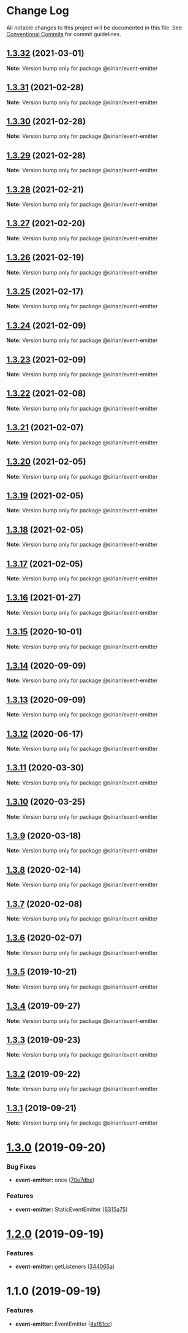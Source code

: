 # Change Log

All notable changes to this project will be documented in this file.
See [Conventional Commits](https://conventionalcommits.org) for commit guidelines.

## [1.3.32](https://github.com/sirian/js/compare/@sirian/event-emitter@1.3.31...@sirian/event-emitter@1.3.32) (2021-03-01)

**Note:** Version bump only for package @sirian/event-emitter





## [1.3.31](https://github.com/sirian/js/compare/@sirian/event-emitter@1.3.30...@sirian/event-emitter@1.3.31) (2021-02-28)

**Note:** Version bump only for package @sirian/event-emitter





## [1.3.30](https://github.com/sirian/js/compare/@sirian/event-emitter@1.3.29...@sirian/event-emitter@1.3.30) (2021-02-28)

**Note:** Version bump only for package @sirian/event-emitter





## [1.3.29](https://github.com/sirian/js/compare/@sirian/event-emitter@1.3.28...@sirian/event-emitter@1.3.29) (2021-02-28)

**Note:** Version bump only for package @sirian/event-emitter





## [1.3.28](https://github.com/sirian/js/compare/@sirian/event-emitter@1.3.27...@sirian/event-emitter@1.3.28) (2021-02-21)

**Note:** Version bump only for package @sirian/event-emitter





## [1.3.27](https://github.com/sirian/js/compare/@sirian/event-emitter@1.3.26...@sirian/event-emitter@1.3.27) (2021-02-20)

**Note:** Version bump only for package @sirian/event-emitter





## [1.3.26](https://github.com/sirian/js/compare/@sirian/event-emitter@1.3.25...@sirian/event-emitter@1.3.26) (2021-02-19)

**Note:** Version bump only for package @sirian/event-emitter





## [1.3.25](https://github.com/sirian/js/compare/@sirian/event-emitter@1.3.24...@sirian/event-emitter@1.3.25) (2021-02-17)

**Note:** Version bump only for package @sirian/event-emitter





## [1.3.24](https://github.com/sirian/js/compare/@sirian/event-emitter@1.3.23...@sirian/event-emitter@1.3.24) (2021-02-09)

**Note:** Version bump only for package @sirian/event-emitter





## [1.3.23](https://github.com/sirian/js/compare/@sirian/event-emitter@1.3.22...@sirian/event-emitter@1.3.23) (2021-02-09)

**Note:** Version bump only for package @sirian/event-emitter





## [1.3.22](https://github.com/sirian/js/compare/@sirian/event-emitter@1.3.21...@sirian/event-emitter@1.3.22) (2021-02-08)

**Note:** Version bump only for package @sirian/event-emitter





## [1.3.21](https://github.com/sirian/js/compare/@sirian/event-emitter@1.3.20...@sirian/event-emitter@1.3.21) (2021-02-07)

**Note:** Version bump only for package @sirian/event-emitter





## [1.3.20](https://github.com/sirian/js/compare/@sirian/event-emitter@1.3.19...@sirian/event-emitter@1.3.20) (2021-02-05)

**Note:** Version bump only for package @sirian/event-emitter





## [1.3.19](https://github.com/sirian/js/compare/@sirian/event-emitter@1.3.18...@sirian/event-emitter@1.3.19) (2021-02-05)

**Note:** Version bump only for package @sirian/event-emitter





## [1.3.18](https://github.com/sirian/js/compare/@sirian/event-emitter@1.3.17...@sirian/event-emitter@1.3.18) (2021-02-05)

**Note:** Version bump only for package @sirian/event-emitter





## [1.3.17](https://github.com/sirian/js/compare/@sirian/event-emitter@1.3.16...@sirian/event-emitter@1.3.17) (2021-02-05)

**Note:** Version bump only for package @sirian/event-emitter





## [1.3.16](https://github.com/sirian/js/compare/@sirian/event-emitter@1.3.15...@sirian/event-emitter@1.3.16) (2021-01-27)

**Note:** Version bump only for package @sirian/event-emitter





## [1.3.15](https://github.com/sirian/js/compare/@sirian/event-emitter@1.3.14...@sirian/event-emitter@1.3.15) (2020-10-01)

**Note:** Version bump only for package @sirian/event-emitter





## [1.3.14](https://github.com/sirian/js/compare/@sirian/event-emitter@1.3.13...@sirian/event-emitter@1.3.14) (2020-09-09)

**Note:** Version bump only for package @sirian/event-emitter





## [1.3.13](https://github.com/sirian/js/compare/@sirian/event-emitter@1.3.12...@sirian/event-emitter@1.3.13) (2020-09-09)

**Note:** Version bump only for package @sirian/event-emitter





## [1.3.12](https://github.com/sirian/js/compare/@sirian/event-emitter@1.3.11...@sirian/event-emitter@1.3.12) (2020-06-17)

**Note:** Version bump only for package @sirian/event-emitter





## [1.3.11](https://github.com/sirian/js/compare/@sirian/event-emitter@1.3.10...@sirian/event-emitter@1.3.11) (2020-03-30)

**Note:** Version bump only for package @sirian/event-emitter





## [1.3.10](https://github.com/sirian/js/compare/@sirian/event-emitter@1.3.9...@sirian/event-emitter@1.3.10) (2020-03-25)

**Note:** Version bump only for package @sirian/event-emitter





## [1.3.9](https://github.com/sirian/js/compare/@sirian/event-emitter@1.3.8...@sirian/event-emitter@1.3.9) (2020-03-18)

**Note:** Version bump only for package @sirian/event-emitter





## [1.3.8](https://github.com/sirian/js/compare/@sirian/event-emitter@1.3.7...@sirian/event-emitter@1.3.8) (2020-02-14)

**Note:** Version bump only for package @sirian/event-emitter





## [1.3.7](https://github.com/sirian/js/compare/@sirian/event-emitter@1.3.6...@sirian/event-emitter@1.3.7) (2020-02-08)

**Note:** Version bump only for package @sirian/event-emitter





## [1.3.6](https://github.com/sirian/js/compare/@sirian/event-emitter@1.3.5...@sirian/event-emitter@1.3.6) (2020-02-07)

**Note:** Version bump only for package @sirian/event-emitter





## [1.3.5](https://github.com/sirian/js/compare/@sirian/event-emitter@1.3.4...@sirian/event-emitter@1.3.5) (2019-10-21)

**Note:** Version bump only for package @sirian/event-emitter





## [1.3.4](https://github.com/sirian/js/compare/@sirian/event-emitter@1.3.3...@sirian/event-emitter@1.3.4) (2019-09-27)

**Note:** Version bump only for package @sirian/event-emitter





## [1.3.3](https://github.com/sirian/js/compare/@sirian/event-emitter@1.3.2...@sirian/event-emitter@1.3.3) (2019-09-23)

**Note:** Version bump only for package @sirian/event-emitter





## [1.3.2](https://github.com/sirian/js/compare/@sirian/event-emitter@1.3.1...@sirian/event-emitter@1.3.2) (2019-09-22)

**Note:** Version bump only for package @sirian/event-emitter





## [1.3.1](https://github.com/sirian/js/compare/@sirian/event-emitter@1.3.0...@sirian/event-emitter@1.3.1) (2019-09-21)

**Note:** Version bump only for package @sirian/event-emitter





# [1.3.0](https://github.com/sirian/js/compare/@sirian/event-emitter@1.2.0...@sirian/event-emitter@1.3.0) (2019-09-20)


### Bug Fixes

* **event-emitter:** once ([70e7dbe](https://github.com/sirian/js/commit/70e7dbe))


### Features

* **event-emitter:** StaticEventEmitter ([6315a75](https://github.com/sirian/js/commit/6315a75))





# [1.2.0](https://github.com/sirian/js/compare/@sirian/event-emitter@1.1.0...@sirian/event-emitter@1.2.0) (2019-09-19)


### Features

* **event-emitter:** getListeners ([344065a](https://github.com/sirian/js/commit/344065a))





# 1.1.0 (2019-09-19)


### Features

* **event-emitter:** EventEmitter ([4af61cc](https://github.com/sirian/js/commit/4af61cc))
